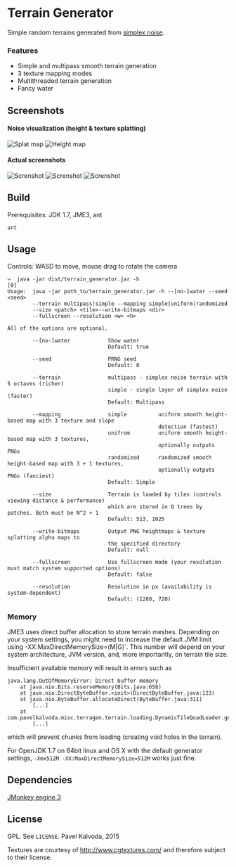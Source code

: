 # Terrain Generator
Simple random terrains generated from [simplex noise](http://en.wikipedia.org/wiki/Simplex_noise). 

### Features
- Simple and multipass smooth terrain generation
- 3 texture mapping modes
- Multithreaded terrain generation
- Fancy water

## Screenshots

#### Noise visualization (height & texture splatting)
![Splat map](https://raw.githubusercontent.com/PJK/terrain_generator/previews/out1.png)
![Height map](https://raw.githubusercontent.com/PJK/terrain_generator/previews/out2.png)

#### Actual screenshots
![Screnshot](https://raw.githubusercontent.com/PJK/terrain_generator/previews/s1.png)
![Screnshot](https://raw.githubusercontent.com/PJK/terrain_generator/previews/s2.png)
![Screnshot](https://raw.githubusercontent.com/PJK/terrain_generator/previews/s3.png)

## Build

Prerequisites: JDK 1.7, JME3, ant

```
ant
```

## Usage

Controls: WASD to move, mouse drag to rotate the camera

```
⇒  java -jar dist/terrain_generator.jar -h                                                            [0]
Usage:  java -jar path_to/terrain_generator.jar -h --[no-]water --seed <seed>
        --terrain multipass|simple --mapping simple|uniform|randomized
        --size <patch> <tile>--write-bitmaps <dir>
        --fullscreen --resolution <w> <h>

All of the options are optional.

        --[no-]water            Show water
                                Default: true

        --seed                  PRNG seed
                                Default: 0

        --terrain               multipass - simplex noise terrain with 5 octaves (richer)
                                simple - single layer of simplex noise (faster)
                                Default: Multipass

        --mapping               simple          uniform smooth height-based map with 3 texture and slope
                                                detection (fastest)
                                unifrom         uniform smooth height-based map with 3 textures,
                                                optionally outputs PNGs
                                randomized      randomized smooth height-based map with 3 + 1 textures,
                                                optionally outputs PNGs (fanciest)
                                Default: Simple

        --size                  Terrain is loaded by tiles (controls viewing distance & performance)
                                which are stored in Q trees by patches. Both must be N^2 + 1
                                Default: 513, 1025

        --write-bitmaps         Output PNG heightmaps & texture splatting alpha maps to
                                the specified directory
                                Default: null

        --fullscreen            Use fullscreen mode (your resolution must match system supported options)
                                Default: false

        --resolution            Resolution in px (availability is system-dependent)
                                Default: (1280, 720)
```

### Memory
JME3 uses direct buffer allocation to store terrain meshes. Depending on your system settings, you might need to increase the default JVM limit
using -XX:MaxDirectMemorySize=<num>(M|G)`. This number will depend on your system architecture, JVM version, and, more importantly, on terrain tile size.

Insufficient available memory will result in errors such as
```
java.lang.OutOfMemoryError: Direct buffer memory
	at java.nio.Bits.reserveMemory(Bits.java:658)
	at java.nio.DirectByteBuffer.<init>(DirectByteBuffer.java:123)
	at java.nio.ByteBuffer.allocateDirect(ByteBuffer.java:311)
        [...]
	at com.pavelkalvoda.misc.terragen.terrain.loading.DynamicTileQuadLoader.getTerrainQuadAt(DynamicTileQuadLoader.java:28)
        [...]
```
which will prevent chunks from loading (creating void holes in the terrain).

For OpenJDK 1.7 on 64bit linux and OS X with the default generator settings, `-Xmx512M -XX:MaxDirectMemorySize=512M` works just fine.

## Dependencies

[JMonkey engine 3](http://jmonkeyengine.org/)

## License

GPL. See `LICENSE`. Pavel Kalvoda, 2015

Textures are courtesy of http://www.cgtextures.com/ and therefore subject to their license.
